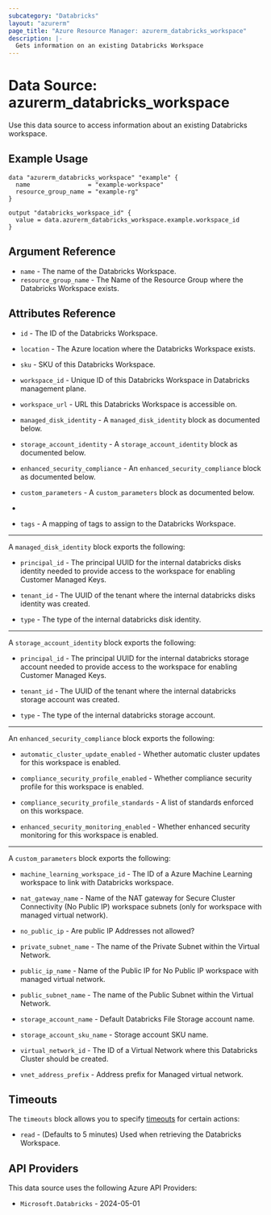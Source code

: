 ```yaml
---
subcategory: "Databricks"
layout: "azurerm"
page_title: "Azure Resource Manager: azurerm_databricks_workspace"
description: |-
  Gets information on an existing Databricks Workspace
---
```


# Data Source: azurerm_databricks_workspace

Use this data source to access information about an existing Databricks workspace.

## Example Usage

```hcl
data "azurerm_databricks_workspace" "example" {
  name                = "example-workspace"
  resource_group_name = "example-rg"
}

output "databricks_workspace_id" {
  value = data.azurerm_databricks_workspace.example.workspace_id
}
```

## Argument Reference

* `name` - The name of the Databricks Workspace.
* `resource_group_name` - The Name of the Resource Group where the Databricks Workspace exists.

## Attributes Reference

* `id` - The ID of the Databricks Workspace.

* `location` - The Azure location where the Databricks Workspace exists.

* `sku` - SKU of this Databricks Workspace.

* `workspace_id` - Unique ID of this Databricks Workspace in Databricks management plane.

* `workspace_url` - URL this Databricks Workspace is accessible on.

* `managed_disk_identity` - A `managed_disk_identity` block as documented below.

* `storage_account_identity` - A `storage_account_identity` block as documented below.

* `enhanced_security_compliance` - An `enhanced_security_compliance` block as documented below.

* `custom_parameters` - A `custom_parameters` block as documented below.
* 
* `tags` - A mapping of tags to assign to the Databricks Workspace.

---

A `managed_disk_identity` block exports the following:

* `principal_id` - The principal UUID for the internal databricks disks identity needed to provide access to the workspace for enabling Customer Managed Keys.

* `tenant_id` - The UUID of the tenant where the internal databricks disks identity was created.

* `type` - The type of the internal databricks disk identity.

---

A `storage_account_identity` block exports the following:

* `principal_id` - The principal UUID for the internal databricks storage account needed to provide access to the workspace for enabling Customer Managed Keys.

* `tenant_id` - The UUID of the tenant where the internal databricks storage account was created.

* `type` - The type of the internal databricks storage account.

---

An `enhanced_security_compliance` block exports the following:

* `automatic_cluster_update_enabled` - Whether automatic cluster updates for this workspace is enabled.

* `compliance_security_profile_enabled` - Whether compliance security profile for this workspace is enabled.

* `compliance_security_profile_standards` - A list of standards enforced on this workspace.

* `enhanced_security_monitoring_enabled` - Whether enhanced security monitoring for this workspace is enabled.

---

A `custom_parameters` block exports the following:

* `machine_learning_workspace_id` - The ID of a Azure Machine Learning workspace to link with Databricks workspace.

* `nat_gateway_name` - Name of the NAT gateway for Secure Cluster Connectivity (No Public IP) workspace subnets (only for workspace with managed virtual network).

* `no_public_ip` - Are public IP Addresses not allowed?

* `private_subnet_name` - The name of the Private Subnet within the Virtual Network.

* `public_ip_name` - Name of the Public IP for No Public IP workspace with managed virtual network.

* `public_subnet_name` - The name of the Public Subnet within the Virtual Network.

* `storage_account_name` - Default Databricks File Storage account name.

* `storage_account_sku_name` - Storage account SKU name.

* `virtual_network_id` - The ID of a Virtual Network where this Databricks Cluster should be created.

* `vnet_address_prefix` - Address prefix for Managed virtual network.

## Timeouts

The `timeouts` block allows you to specify [timeouts](https://www.terraform.io/language/resources/syntax#operation-timeouts) for certain actions:

* `read` - (Defaults to 5 minutes) Used when retrieving the Databricks Workspace.

## API Providers
<!-- This section is generated, changes will be overwritten -->
This data source uses the following Azure API Providers:

* `Microsoft.Databricks` - 2024-05-01
